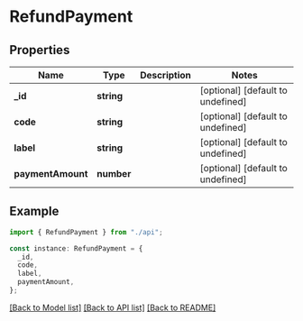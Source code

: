 # RefundPayment

## Properties

| Name              | Type       | Description | Notes                             |
| ----------------- | ---------- | ----------- | --------------------------------- |
| **\_id**          | **string** |             | [optional] [default to undefined] |
| **code**          | **string** |             | [optional] [default to undefined] |
| **label**         | **string** |             | [optional] [default to undefined] |
| **paymentAmount** | **number** |             | [optional] [default to undefined] |

## Example

```typescript
import { RefundPayment } from "./api";

const instance: RefundPayment = {
  _id,
  code,
  label,
  paymentAmount,
};
```

[[Back to Model list]](../README.md#documentation-for-models) [[Back to API list]](../README.md#documentation-for-api-endpoints) [[Back to README]](../README.md)
